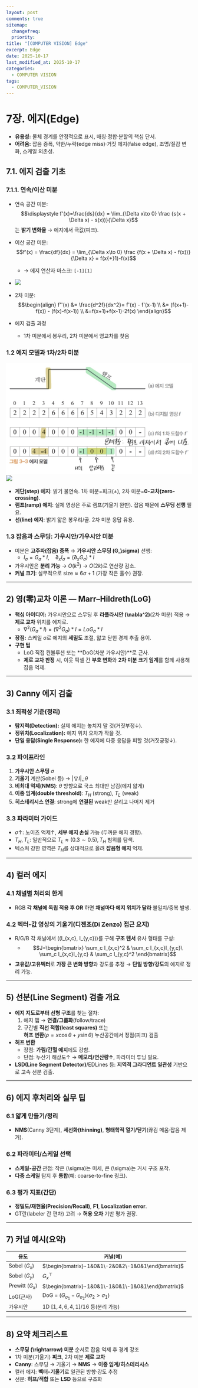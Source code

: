 ```yaml
---
layout: post
comments: true
sitemap:
  changefreq:
  priority:
title: "[COMPUTER VISION] Edge"
excerpt: Edge
date: 2025-10-17
last_modified_at: 2025-10-17
categories:
  - COMPUTER VISION
tags:
  - COMPUTER_VISION
---
```


# 7장. 에지(Edge)

- **유용성:** 물체 경계를 안정적으로 표시, 매칭·정합·분할의 핵심 단서.
- **어려움:** 잡음 증폭, 약한/누락(edge miss)·거짓 에지(false edge), 조명/질감 변화, 스케일 의존성.

## 7.1. 에지 검출 기초

### 7.1.1. 연속/이산 미분

- 연속 공간 미분: $$\displaystyle f'(x)=\frac{ds}{dx} = \lim_{\Delta x\to 0} \frac {s(x + \Delta x) - s(x))}{\Delta x}$$ 는 **밝기 변화율** → 에지에서 극값(피크).
- 이산 공간 미분: $$f'(x) = \frac{df}{dx} = \lim_{\Delta x\to 0} \frac {f(x + \Delta x) - f(x))}{\Delta x} = f(x{+}1)-f(x)$$
	- → 에지 연산자 마스크: `[-1][1]`
- ![](2025-10-17-12-04-21.jpg)

- 2차 미분: $$\begin{align}
			f''(x) &= \frac{d^2f}{dx^2}= f'(x) - f'(x-1) \\
			&= (f(x+1)-f(x)) - (f(x)-f(x-1)) \\
			&=f(x+1)+f(x-1)-2f(x)
			\end{align}$$

- 에지 검출 과정
	- 1차 미분에서 봉우리, 2차 미분에서 영교차를 찾음

### 1.2 에지 모델과 1차/2차 미분

![](../../_image/2025-10-17-12-04-28.jpg)
![](2025-10-17-12-04-43.jpg)
- **계단(step) 에지**: 밝기 불연속. 1차 미분=피크(±), 2차 미분=**0-교차(zero-crossing)**.
- **램프(ramp) 에지**: 실제 영상은 주로 램프(기울기 완만). 잡음 때문에 **스무딩 선행** 필요.
- **선(line) 에지**: 밝기 얇은 봉우리/골. 2차 미분 응답 유용.

### 1.3 잡음과 스무딩: 가우시안/가우시안 미분

- 미분은 **고주파(잡음) 증폭** → **가우시안 스무딩 (G_\sigma)** 선행:
	- $I_\sigma = G_\sigma * I,\quad \partial_x I_\sigma = (\partial_x G_\sigma) * I$
- 가우시안은 **분리 가능** → $O(k^2)$ → $O(2k)$로 연산량 감소.
- **커널 크기**: 실무적으로 $\text{size} \approx 6\sigma+1$ (가장 작은 홀수) 권장.

---

## 2) 영(零)교차 이론 — Marr–Hildreth(LoG)

- **핵심 아이디어:** 가우시안으로 스무딩 후 **라플라시안 (\nabla^2)**(2차 미분) 적용 → **제로 교차** 위치를 에지로. 
	- $\nabla^2 (G_\sigma * I) = (\nabla^2 G_\sigma) * I = LoG_\sigma * I$
- **장점:** 스케일 $\sigma$로 에지의 **세밀도** 조절, 얇고 닫힌 경계 추출 용이.
- **구현 팁**
    - LoG 직접 컨볼루션 또는 **DoG(차분 가우시안)**로 근사.
    - **제로 교차 판정** 시, 이웃 픽셀 간 **부호 변화**와 **2차 미분 크기 임계**를 함께 사용해 잡음 억제.

---

## 3) Canny 에지 검출

### 3.1 최적성 기준(정리)

- **탐지력(Detection):** 실제 에지는 놓치지 말 것(거짓부정↓).
- **정위치(Localization):** 에지 위치 오차가 작을 것.
- **단일 응답(Single Response):** 한 에지에 다중 응답을 피할 것(거짓긍정↓).

### 3.2 파이프라인

1. **가우시안 스무딩** $\sigma$
2. **기울기** 계산(Sobel 등) → $|\nabla I|,;\theta$
3. **비최대 억제(NMS)**: $\theta$ 방향으로 국소 최대만 남김(에지 얇게)
4. **이중 임계(double threshold)**: $T_H$ (strong), $T_L$ (weak)
5. **히스테리시스 연결**: strong에 **연결된** weak만 살리고 나머지 제거

### 3.3 파라미터 가이드

- $\sigma$↑: 노이즈 억제↑, **세부 에지 손실** 가능 (두꺼운 에지 경향).
- $T_H, T_L$: 일반적으로 $T_L \approx (0.3\sim 0.5),T_H$ 범위를 탐색.
- 텍스처 강한 영역은 $T_H$를 상대적으로 올려 **잡음형 에지** 억제.

---

## 4) 컬러 에지

### 4.1 채널별 처리의 한계

- RGB **각 채널에 독립 적용 후 OR** 하면 **채널마다 에지 위치가 달라** 불일치/중복 발생.

### 4.2 벡터-값 영상의 기울기(디젠조(Di Zenzo) 접근 요지)

- R/G/B 각 채널에서 ((I_{x,c}, I_{y,c}))를 구해 **구조 텐서** 유사 형태를 구성: 
	- $$J=\begin{bmatrix}  
	    \sum_c I_{x,c}^2 & \sum_c I_{x,c}I_{y,c}\  
	    \sum_c I_{x,c}I_{y,c} & \sum_c I_{y,c}^2  
	    \end{bmatrix}$$
- **고유값/고유벡터**로 **가장 큰 변화 방향**과 강도를 추정 → **단일 방향/강도**의 에지로 정리 가능.

---

## 5) 선분(Line Segment) 검출 개요

- **에지 지도로부터 선형 구조**를 찾는 절차:
    1. 에지 맵 → **연결/그룹화**(follow/trace)
    2. 구간별 **직선 적합(least squares)** 또는  
        **허프 변환**($\rho=x\cos\theta+y\sin\theta$) 누산공간에서 정점(피크) 검출
- **허프 변환**
    - 장점: **가림/간헐 에지**에도 강함.
    - 단점: 누산기 해상도↑ → **메모리/연산량↑**, 파라미터 튜닝 필요.
- **LSD(Line Segment Detector)**/EDLines 등: **지역적 그라디언트 일관성** 기반으로 고속 선분 검출.

---

## 6) 에지 후처리와 실무 팁

### 6.1 얇게 만들기/정리

- **NMS**(Canny 3단계), **세선화(thinning)**, **형태학적 열기/닫기**(끊김 메움·잡음 제거).

### 6.2 파라미터/스케일 선택

- **스케일-공간** 관점: 작은 (\sigma)는 미세, 큰 (\sigma)는 거시 구조 포착.
- **다중 스케일** 탐지 후 **통합**(예: coarse-to-fine 링크).

### 6.3 평가 지표(간단)

- **정밀도/재현율(Precision/Recall)**, **F1**, **Localization error**.
- GT란(labeler 간 편차) 고려 → **허용 오차** 기반 평가 권장.

---

## 7) 커널 예시(요약)

| 용도              | 커널(예)                                                     |
| --------------- | --------------------------------------------------------- |
| Sobel ($G_x$)   | $\begin{bmatrix}-1&0&1\-2&0&2\-1&0&1\end{bmatrix}$        |
| Sobel ($G_y$)   | $G_x^\top$                                                |
| Prewitt ($G_x$) | $\begin{bmatrix}-1&0&1\-1&0&1\-1&0&1\end{bmatrix}$        |
| LoG(근사)         | DoG = $(G_{\sigma_1} - G_{\sigma_2}) (\sigma_2>\sigma_1)$ |
| 가우시안            | 1D $[1,4,6,4,1]/16$ 등(분리 가능)                              |

---

## 8) 요약 체크리스트

-  **스무딩 (\rightarrow) 미분** 순서로 잡음 억제 후 경계 강조
-  1차 미분(기울기) **피크**, 2차 미분 **제로 교차**
-  **Canny**: 스무딩 → 기울기 → **NMS** → **이중 임계/히스테리시스**
-  컬러 에지: **벡터-기울기**로 일관된 방향·강도 추정
-  선분: **허프/적합** 또는 **LSD** 등으로 구조화